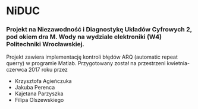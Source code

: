 # NiDUC

### Projekt na Niezawodność i Diagnostykę Układów Cyfrowych 2, pod okiem dra M. Wody na wydziale elektroniki (W4) Politechniki Wrocławskiej. 

Projekt zawiera implementację kontroli błędów ARQ (automatic repeat querry) w programie Matlab. Przygotowany został na przestrzeni kwietnia-czerwca 2017 roku przez
* Krzysztofa Agieńczuka
* Jakuba Perenca
* Kajetana Parzyszka
* Filipa Olszewskiego
